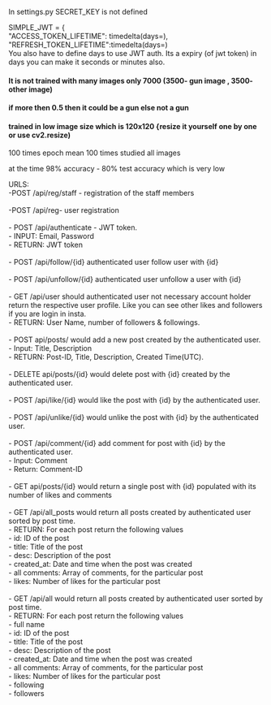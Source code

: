 <p> In settings.py SECRET_KEY is not defined</p>
<p>SIMPLE_JWT = {<br>
    "ACCESS_TOKEN_LIFETIME": timedelta(days=),<br>
    "REFRESH_TOKEN_LIFETIME":timedelta(days=)<br>
    You also have to define days to use JWT auth. Its a expiry (of jwt token) in days you can make it seconds or minutes also.
</p>

<h4>It is not trained with many images only 7000 (3500- gun image , 3500- other image)<h4>
<p>if more then 0.5 then it could be a gun else not a gun<p>
<h4>trained in low image size which is 120x120 {resize it yourself one by one or use cv2.resize)</h4>
<p>100 times epoch mean 100 times studied all images</p>
<p>at the time 98% accuracy - 80% test accuracy which is very low</p>

<p>
URLS:<br>
-POST /api/reg/staff - registration of the staff members<br>
<br>
-POST /api/reg- user registration<br>
<br>
- POST /api/authenticate - JWT token.<br>
- INPUT: Email, Password<br>
- RETURN: JWT token<br>
<br>
- POST /api/follow/{id} authenticated user follow user with {id}<br>
<br>
- POST /api/unfollow/{id} authenticated user unfollow a user with {id}<br>
<br>
- GET /api/user should authenticated user not necessary account holder return the respective user profile. Like you can see other likes and followers if you are login in insta.<br>
- RETURN: User Name, number of followers & followings.<br>
<br>
- POST api/posts/ would add a new post created by the authenticated user.<br>
- Input: Title, Description<br>
- RETURN: Post-ID, Title, Description, Created Time(UTC).<br>
<br>
- DELETE api/posts/{id} would delete post with {id} created by the authenticated user.<br>
<br>
- POST /api/like/{id} would like the post with {id} by the authenticated user.<br>
<br>
- POST /api/unlike/{id} would unlike the post with {id} by the authenticated user.<br>
<br>
- POST /api/comment/{id} add comment for post with {id} by the authenticated user.<br>
- Input: Comment<br>
- Return: Comment-ID<br>
 <br>
- GET api/posts/{id} would return a single post with {id} populated with its number of likes and comments<br>
<br>
- GET /api/all_posts would return all posts created by authenticated user sorted by post time.<br>
- RETURN: For each post return the following values<br>
- id: ID of the post<br>
- title: Title of the post<br>
- desc: Description of the post<br>
- created_at: Date and time when the post was created<br>
- all comments: Array of comments, for the particular post<br>
- likes: Number of likes for the particular post<br>
<br>
- GET /api/all would return all posts created by authenticated user sorted by post time.<br>
- RETURN: For each post return the following values<br>
- full name<br>
- id: ID of the post<br>
- title: Title of the post<br>
- desc: Description of the post<br>
- created_at: Date and time when the post was created<br>
- all comments: Array of comments, for the particular post<br>
- likes: Number of likes for the particular post<br>
- following<br>
- followers<br>
<br>
 </p>

